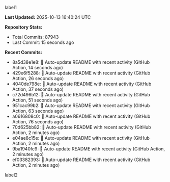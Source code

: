 
label1 
<!-- ACTIVITY_START -->
**Last Updated:** 2025-10-13 16:40:24 UTC

**Repository Stats:**
- Total Commits: 87943
- Last Commit: 15 seconds ago

**Recent Commits:**
- 8a5d38e1e8: 🤖 Auto-update README with recent activity (GitHub Action, 14 seconds ago)
- 429e6f5288: 🤖 Auto-update README with recent activity (GitHub Action, 26 seconds ago)
- 4040de798e: 🤖 Auto-update README with recent activity (GitHub Action, 37 seconds ago)
- c72d496b12: 🤖 Auto-update README with recent activity (GitHub Action, 51 seconds ago)
- 951cac99b2: 🤖 Auto-update README with recent activity (GitHub Action, 63 seconds ago)
- a0616808c0: 🤖 Auto-update README with recent activity (GitHub Action, 76 seconds ago)
- 70d625bb82: 🤖 Auto-update README with recent activity (GitHub Action, 2 minutes ago)
- e04ae8c15e: 🤖 Auto-update README with recent activity (GitHub Action, 2 minutes ago)
- 9ba1940fc9: 🤖 Auto-update README with recent activity (GitHub Action, 2 minutes ago)
- ef03382393: 🤖 Auto-update README with recent activity (GitHub Action, 2 minutes ago)
<!-- ACTIVITY_END -->

label2
